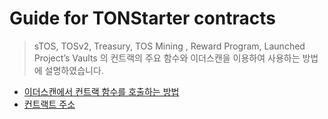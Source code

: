 # Guide for TONStarter contracts

>  sTOS, TOSv2,  Treasury, TOS Mining , Reward Program, Launched Project’s Vaults 의 컨트랙의 주요 함수와 이더스캔을 이용하여 사용하는 방법에 설명하였습니다.


- [이더스캔에서 컨트랙 함수를 호출하는 방법](./contract%20interaction%20using%20etherscan.md)
- [컨트랙트 주소](./contract%20addresses.md)
